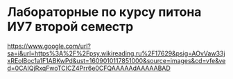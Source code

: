 # Лабораторные по курсу питона ИУ7 второй семестр

https://www.google.com/url?sa=i&url=https%3A%2F%2Fpsy.wikireading.ru%2F17629&psig=AOvVaw33jxREolBoc1a1F1ABKwPd&ust=1609010117851000&source=images&cd=vfe&ved=0CAIQjRxqFwoTCICZ4Prr6e0CFQAAAAAdAAAAABAD